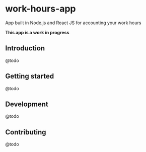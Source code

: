# work-hours-app
App built in Node.js and React JS for accounting your work hours

**This app is a work in progress**

## Introduction
@todo

## Getting started
@todo

## Development
@todo

## Contributing
@todo
